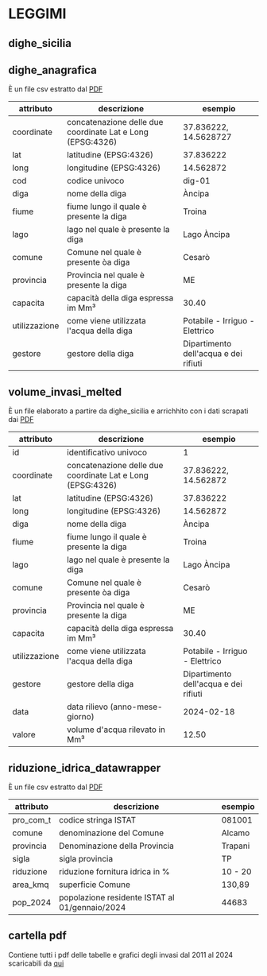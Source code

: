 # LEGGIMI

## dighe_sicilia

## dighe_anagrafica

È un file csv estratto dal [PDF](https://www.regione.sicilia.it/sites/default/files/2024-01/2024.01.01_A_Tabella_volumi_invasi.pdf)

| attributo     | descrizione                                                | esempio                               |
| ------------- | ---------------------------------------------------------- | ------------------------------------- |
| coordinate    | concatenazione delle due coordinate Lat e Long (EPSG:4326) | 37.836222, 14.5628727                 |
| lat           | latitudine (EPSG:4326)                                     | 37.836222                             |
| long          | longitudine (EPSG:4326)                                    | 14.562872                             |
| cod           | codice univoco                                             | dig-01                                |
| diga          | nome della diga                                            | Àncipa                                |
| fiume         | fiume lungo il quale è presente la diga                    | Troina                                |
| lago          | lago nel quale è presente la diga                          | Lago Àncipa                           |
| comune        | Comune nel quale è presente òa diga                        | Cesarò                                |
| provincia     | Provincia nel quale è presente la diga                     | ME                                    |
| capacita      | capacità della diga espressa im Mm³                        | 30.40                                 |
| utilizzazione | come viene utilizzata l'acqua della diga                   | Potabile - Irriguo - Elettrico        |
| gestore       | gestore della diga                                         | Dipartimento dell'acqua e dei rifiuti |

## volume_invasi_melted

È un file elaborato a partire da dighe_sicilia e arrichhito con i dati scrapati dai [PDF](https://www.regione.sicilia.it/sites/default/files/2024-01/2024.01.01_A_Tabella_volumi_invasi.pdf)


| attributo     | descrizione                                                | esempio                               |
| ------------- | ---------------------------------------------------------- | ------------------------------------- |
| id            | identificativo univoco                                     | 1                                     |
| coordinate    | concatenazione delle due coordinate Lat e Long (EPSG:4326) | 37.836222, 14.562872                  |
| lat           | latitudine (EPSG:4326)                                     | 37.836222                             |
| long          | longitudine (EPSG:4326)                                    | 14.562872                             |
| diga          | nome della diga                                            | Àncipa                                |
| fiume         | fiume lungo il quale è presente la diga                    | Troina                                |
| lago          | lago nel quale è presente la diga                          | Lago Àncipa                           |
| comune        | Comune nel quale è presente òa diga                        | Cesarò                                |
| provincia     | Provincia nel quale è presente la diga                     | ME                                    |
| capacita      | capacità della diga espressa im Mm³                        | 30.40                                 |
| utilizzazione | come viene utilizzata l'acqua della diga                   | Potabile - Irriguo - Elettrico        |
| gestore       | gestore della diga                                         | Dipartimento dell'acqua e dei rifiuti |
| data          | data rilievo  (anno-mese-giorno)                           | 2024-02-18                            |
| valore        | volume d'acqua rilevato in Mm³                             | 12.50                                 |

## riduzione_idrica_datawrapper

È un file csv estratto dal [PDF](https://www.regione.sicilia.it/sites/default/files/2024-04/Mappa%20pdf.pdf)

| attributo | descrizione                                    | esempio |
| --------- | ---------------------------------------------- | ------- |
| pro_com_t | codice stringa ISTAT                           | 081001  |
| comune    | denominazione del Comune                       | Alcamo  |
| provincia | Denominazione della Provincia                  | Trapani |
| sigla     | sigla provincia                                | TP      |
| riduzione | riduzione fornitura idrica in %                | 10 - 20 |
| area_kmq  | superficie Comune                              | 130,89  |
| pop_2024  | popolazione residente ISTAT al 01/gennaio/2024 | 44683   |

## cartella pdf

Contiene tutti i pdf delle tabelle e grafici degli invasi dal 2011 al 2024 scaricabili da [qui](https://www.regione.sicilia.it/istituzioni/regione/strutture-regionali/presidenza-regione/autorita-bacino-distretto-idrografico-sicilia/siti-tematici/risorse-idriche/volumi-invasati-nelle-dighe-della-sicilia)
